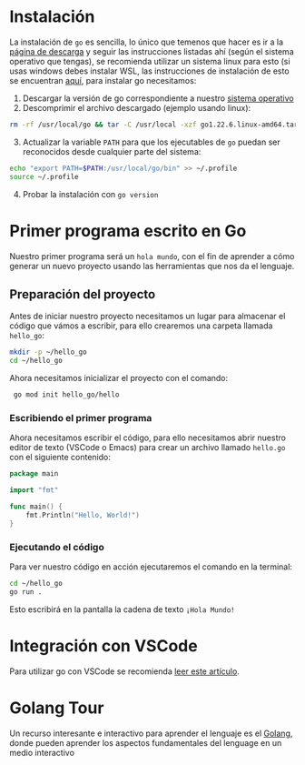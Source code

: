 # Instalación

La instalación de `go` es sencilla, lo único que temenos que hacer es ir a la
[página de descarga](https://go.dev/doc/install) y seguir las instrucciones
listadas ahí (según el sistema operativo que tengas), se recomienda utilizar un
sistema linux para esto (si usas windows debes instalar WSL, las instrucciones
de instalación de esto se encuentran
[aquí](https://learn.microsoft.com/es-es/windows/wsl/install), para instalar go
necesitamos:

1. Descargar la versión de go correspondiente a nuestro [sistema operativo](https://go.dev/dl/)
2. Descomprimir el archivo descargado (ejemplo usando linux):
```bash
rm -rf /usr/local/go && tar -C /usr/local -xzf go1.22.6.linux-amd64.tar.gz
```
3. Actualizar la variable `PATH` para que los ejecutables de `go` puedan ser
   reconocidos desde cualquier parte del sistema:
```bash
echo "export PATH=$PATH:/usr/local/go/bin" >> ~/.profile
source ~/.profile
```
4. Probar la instalación con `go version`

# Primer programa escrito en Go

Nuestro primer programa será un `hola mundo`, con el fin de aprender a cómo
generar un nuevo proyecto usando las herramientas que nos da el lenguaje.

## Preparación del proyecto

Antes de iniciar nuestro proyecto necesitamos un lugar para almacenar el código
que vámos a escribir, para ello crearemos una carpeta llamada `hello_go`:

```bash
mkdir -p ~/hello_go
cd ~/hello_go
```

Ahora necesitamos inicializar el proyecto con el comando:

```bash
 go mod init hello_go/hello
```

### Escribiendo el primer programa

Ahora necesitamos escribir el código, para ello necesitamos abrir nuestro editor
de texto (VSCode o Emacs) para crear un archivo llamado `hello.go` con el
siguiente contenido:

```go
package main

import "fmt"

func main() {
    fmt.Println("Hello, World!")
}
```
### Ejecutando el código

Para ver nuestro código en acción ejecutaremos el comando en la terminal:

```bash
cd ~/hello_go
go run .
```

Esto escribirá en la pantalla la cadena de texto `¡Hola Mundo!`

# Integración con VSCode

Para utilizar go con VSCode se recomienda [leer este artículo](https://code.visualstudio.com/docs/languages/go).

# Golang Tour

Un recurso interesante e interactivo para aprender el lenguaje es el [Golang](https://go.dev/tour/welcome/1), donde pueden aprender los aspectos fundamentales del lenguage en un medio
interactivo
